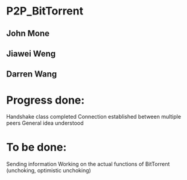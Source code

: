# P2P_BitTorrent
## John Mone
## Jiawei Weng
## Darren Wang

# Progress done:
Handshake class completed
Connection established between multiple peers
General idea understood

# To be done:
Sending information
Working on the actual functions of BitTorrent (unchoking, optimistic unchoking)
